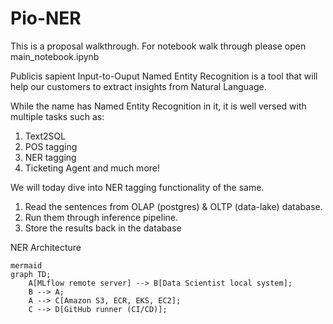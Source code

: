 
# Pio-NER

This is a proposal walkthrough. For notebook walk through please open main_notebook.ipynb

Publicis sapient Input-to-Ouput Named Entity Recognition is a tool that will help our customers to extract insights from Natural Language. 

While the name has Named Entity Recognition in it, it is well versed with multiple tasks such as: 
1. Text2SQL
2. POS tagging
3. NER tagging 
4. Ticketing Agent and much more!

We will today dive into NER tagging functionality of the same. 

1. Read the sentences from OLAP (postgres) & OLTP (data-lake) database. 
2. Run them through inference pipeline. 
3. Store the results back in the database


NER Architecture


```
mermaid
graph TD;
    A[MLflow remote server] --> B[Data Scientist local system];
    B --> A;
    A --> C[Amazon S3, ECR, EKS, EC2];
    C --> D[GitHub runner (CI/CD)];
```



